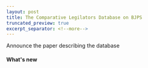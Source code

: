 ```yaml
---
layout: post
title: The Comparative Legilators Database on BJPS
truncated_preview: true
excerpt_separator: <!--more-->
---
```


Announce the paper describing the database

<!--more-->

<h4 class="legislator-blue">What's new</h4>
